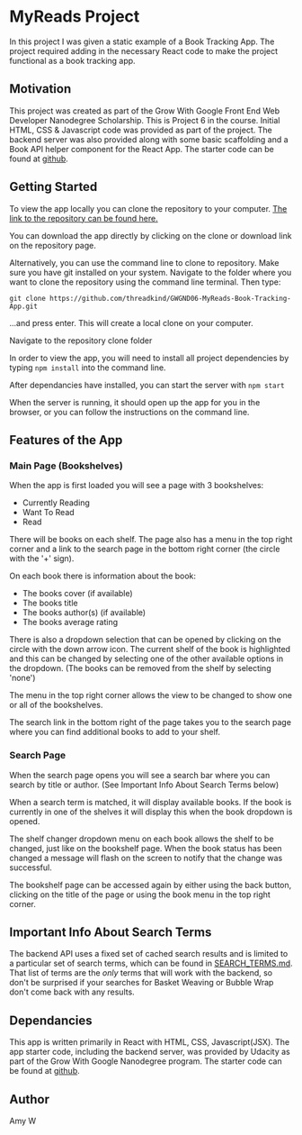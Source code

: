# MyReads Project
In this project I was given a static example of a Book Tracking App. The project required adding in the necessary React code to make the project functional as a book tracking app.


## Motivation
This project was created as part of the Grow With Google Front End Web Developer Nanodegree Scholarship. This is Project 6 in the course.
Initial HTML, CSS & Javascript code was provided as part of the project. The backend server was also provided along with some basic scaffolding and a Book API helper component for the React App. The starter code can be found at [github](https://github.com/udacity/reactnd-project-myreads-starter).


## Getting Started
To view the app locally you can clone the repository to your computer.
[The link to the repository can be found here.](https://github.com/threadkind/GWGND06-MyReads-Book-Tracking-App)

You can download the app directly by clicking on the clone or download link on the repository page.

Alternatively, you can use the command line to clone to repository.
Make sure you have git installed on your system.
Navigate to the folder where you want to clone the repository using the command line terminal.
Then type:
```
git clone https://github.com/threadkind/GWGND06-MyReads-Book-Tracking-App.git
```
...and press enter.
This will create a local clone on your computer.

Navigate to the repository clone folder

In order to view the app, you will need to install all project dependencies by typing `npm install` into the command line.

After dependancies have installed, you can start the server with `npm start`

When the server is running, it should open up the app for you in the browser, or you can follow the instructions on the command line.


## Features of the App

### Main Page (Bookshelves)
When the app is first loaded you will see a page with 3 bookshelves:

* Currently Reading
* Want To Read
* Read

There will be books on each shelf. The page also has a menu in the top right corner and a link to the search page in the bottom right corner (the circle with the '+' sign).

On each book there is information about the book:

* The books cover (if available)
* The books title
* The books author(s) (if available)
* The books average rating

There is also a dropdown selection that can be opened by clicking on the circle with the down arrow icon.
The current shelf of the book is highlighted and this can be changed by selecting one of the other available options in the dropdown. (The books can be removed from the shelf by selecting 'none')

The menu in the top right corner allows the view to be changed to show one or all of the bookshelves.

The search link in the bottom right of the page takes you to the search page where you can find additional books to add to your shelf.

### Search Page
When the search page opens you will see a search bar where you can search by title or author. (See Important Info About Search Terms below)

When a search term is matched, it will display available books. If the book is currently in one of the shelves it will display this when the book dropdown is opened.

The shelf changer dropdown menu on each book allows the shelf to be changed, just like on the bookshelf page.
When the book status has been changed a message will flash on the screen to notify that the change was successful.

The bookshelf page can be accessed again by either using the back button, clicking on the title of the page or using the book menu in the top right corner.


## Important Info About Search Terms
The backend API uses a fixed set of cached search results and is limited to a particular set of search terms, which can be found in [SEARCH_TERMS.md](SEARCH_TERMS.md). That list of terms are the _only_ terms that will work with the backend, so don't be surprised if your searches for Basket Weaving or Bubble Wrap don't come back with any results.


## Dependancies
This app is written primarily in React with HTML, CSS, Javascript(JSX).
The app starter code, including the backend server, was provided by Udacity as part of the Grow With Google Nanodegree program.
The starter code can be found at [github](https://github.com/udacity/reactnd-project-myreads-starter).


## Author
Amy W
